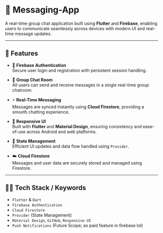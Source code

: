 # 💬 Messaging-App</h1>

<p>
  A real-time group chat application built using <b>Flutter</b> and <b>Firebase</b>, enabling users to communicate seamlessly across devices with modern UI and real-time message updates.
</p>

---

## 🚀 Features

- 🔐 **Firebase Authentication**  
  Secure user login and registration with persistent session handling.

- 💬 **Group Chat Room**  
  All users can send and receive messages in a single real-time group chatroom.

- ⚡ **Real-Time Messaging**  
  Messages are synced instantly using **Cloud Firestore**, providing a smooth chatting experience.

- 📱 **Responsive UI**  
  Built with **Flutter** and **Material Design**, ensuring consistency and ease-of-use across Android and web platforms.

- 🎯 **State Management**  
  Efficient UI updates and data flow handled using `Provider`.

- ☁️ **Cloud Firestore**  
  Messages and user data are securely stored and managed using Firestore.

---

## 🧑‍💻 Tech Stack / Keywords

- `Flutter` & `Dart`  
- `Firebase Authentication`  
- `Cloud Firestore`  
- `Provider` (State Management)  
- `Material Design`, `GitHub`, `Responsive UI`  
- `Push Notifications` (Future Scope; as paid feature in firebase lol)  

<!--
## 📸 Preview

<h3 align="center">🎥 Watch Demo</h3>

<p align="center">
  <a href="https://www.youtube.com/watch?v=YOUR_VIDEO_ID" target="_blank">
    <img src="https://img.youtube.com/vi/YOUR_VIDEO_ID/0.jpg" alt="Demo Video" width="600" />
  </a>
</p>
-->

